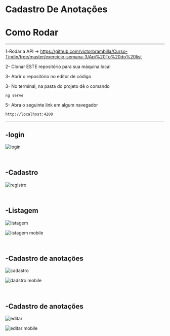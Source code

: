 <h1>Cadastro De Anotações</h2>
<h1>Como Rodar</h1>
<hr>

1-Rodar a API -> https://github.com/victorbrambilla/Curso-Tindin/tree/master/exercicio-semana-3/Api%20To%20do%20list

2- Clonar ESTE repositório para sua máquina local

3- Abrir o repositório no editor de código

3- No terminal, na pasta do projeto dê o comando
~~~Terminal
ng serve
~~~

5- Abra o seguinte link em algum navegador
~~~Terminal
http://localhost:4200
~~~
<hr>

<h2>-login</h2>

![login](https://user-images.githubusercontent.com/88890771/139326647-5ee79ed7-bb2a-4645-8e74-4525f5c370c4.png)

<br>

<h2>-Cadastro</h2>

![registro](https://user-images.githubusercontent.com/88890771/139326299-70a32433-d972-4c12-8efe-966e710001a1.png)

<br>

<h2>-Listagem</h2>

![listagem](https://user-images.githubusercontent.com/88890771/139326137-b2849cff-98f1-4db7-a585-f52cbf80607f.png)

![listagem mobile](https://user-images.githubusercontent.com/88890771/139326147-e01ba2bd-7986-47da-bfaf-77637795147c.png)

<br>

<h2>-Cadastro de anotações</h2>

![cadastro](https://user-images.githubusercontent.com/88890771/139326036-58221350-55b8-4879-80f0-780b342a5107.png)

![dadstro mobile](https://user-images.githubusercontent.com/88890771/139326050-b894e54b-38b0-41e4-a989-e326367a8bc7.png)

<br>

<h2>-Cadastro de anotações</h2>

![editar](https://user-images.githubusercontent.com/88890771/139326387-afb95b37-a5db-4b19-9872-5cf90c89b083.png)

![editar mobile](https://user-images.githubusercontent.com/88890771/139326391-003d5fa1-da67-4d1c-9483-96cae277e32f.png)



